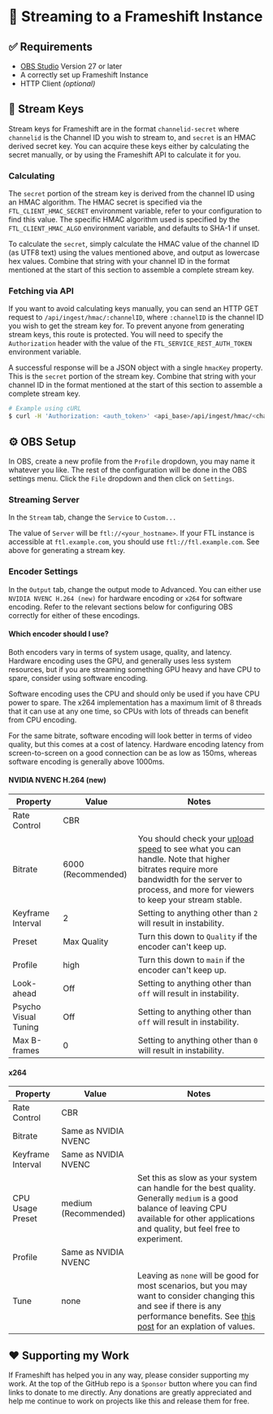 # 📡 Streaming to a Frameshift Instance
## ✅ Requirements
* [OBS Studio](https://obsproject.com/) Version 27 or later
* A correctly set up Frameshift Instance
* HTTP Client *(optional)*

## 🔑 Stream Keys
Stream keys for Frameshift are in the format `channelid-secret` where `channelid` is the Channel ID you wish to stream to, and `secret` is an HMAC derived secret key. You can acquire these keys either by calculating the secret manually, or by using the Frameshift API to calculate it for you.

### Calculating
The `secret` portion of the stream key is derived from the channel ID using an HMAC algorithm. The HMAC secret is specified via the `FTL_CLIENT_HMAC_SECRET` environment variable, refer to your configuration to find this value. The specific HMAC algorithm used is specified by the `FTL_CLIENT_HMAC_ALGO` environment variable, and defaults to SHA-1 if unset.

To calculate the `secret`, simply calculate the HMAC value of the channel ID (as UTF8 text) using the values mentioned above, and output as lowercase hex values. Combine that string with your channel ID in the format mentioned at the start of this section to assemble a complete stream key.

### Fetching via API
If you want to avoid calculating keys manually, you can send an HTTP GET request to `/api/ingest/hmac/:channelID`, where `:channelID` is the channel ID you wish to get the stream key for. To prevent anyone from generating stream keys, this route is protected. You will need to specify the `Authorization` header with the value of the `FTL_SERVICE_REST_AUTH_TOKEN` environment variable.

A successful response will be a JSON object with a single `hmacKey` property. This is the `secret` portion of the stream key. Combine that string with your channel ID in the format mentioned at the start of this section to assemble a complete stream key.

```sh
# Example using cURL
$ curl -H 'Authorization: <auth_token>' <api_base>/api/ingest/hmac/<channel_id>
```

## ⚙️ OBS Setup
In OBS, create a new profile from the `Profile` dropdown, you may name it whatever you like. The rest of the configuration will be done in the OBS settings menu. Click the `File` dropdown and then click on `Settings`.

### Streaming Server
In the `Stream` tab, change the `Service` to `Custom...`

The value of `Server` will be `ftl://<your_hostname>`. If your FTL instance is accessible at `ftl.example.com`, you should use `ftl://ftl.example.com`. See above for generating a stream key.

### Encoder Settings
In the `Output` tab, change the output mode to Advanced. You can either use `NVIDIA NVENC H.264 (new)` for hardware encoding or `x264` for software encoding. Refer to the relevant sections below for configuring OBS correctly for either of these encodings.

#### Which encoder should I use?
Both encoders vary in terms of system usage, quality, and latency. Hardware encoding uses the GPU, and generally uses less system resources, but if you are streaming something GPU heavy and have CPU to spare, consider using software encoding.

Software encoding uses the CPU and should only be used if you have CPU power to spare. The x264 implementation has a maximum limit of 8 threads that it can use at any one time, so CPUs with lots of threads can benefit from CPU encoding.

For the same bitrate, software encoding will look better in terms of video quality, but this comes at a cost of latency. Hardware encoding latency from screen-to-screen on a good connection can be as low as 150ms, whereas software encoding is generally above 1000ms.

#### NVIDIA NVENC H.264 (new)
| Property | Value | Notes |
| - | - | - |
| Rate Control | CBR | |
| Bitrate | 6000 (Recommended) | You should check your [upload speed](https://speed.cloudflare.com/) to see what you can handle. Note that higher bitrates require more bandwidth for the server to process, and more for viewers to keep your stream stable. |
| Keyframe Interval | 2 | Setting to anything other than `2` will result in instability. |
| Preset | Max Quality | Turn this down to `Quality` if the encoder can't keep up. |
| Profile | high | Turn this down to `main` if the encoder can't keep up. |
| Look-ahead | Off | Setting to anything other than `off` will result in instability. |
| Psycho Visual Tuning | Off | Setting to anything other than `off` will result in instability. |
| Max B-frames | 0 | Setting to anything other than `0` will result in instability. |

#### x264
| Property | Value | Notes |
| - | - | - |
| Rate Control | CBR | |
| Bitrate | Same as NVIDIA NVENC | |
| Keyframe Interval | Same as NVIDIA NVENC | |
| CPU Usage Preset | medium (Recommended) | Set this as slow as your system can handle for the best quality. Generally `medium` is a good balance of leaving CPU available for other applications and quality, but feel free to experiment. |
| Profile | Same as NVIDIA NVENC | |
| Tune | none | Leaving as `none` will be good for most scenarios, but you may want to consider changing this and see if there is any performance benefits. See [this post](https://superuser.com/a/564404) for an explation of values. |

## ❤️ Supporting my Work
If Frameshift has helped you in any way, please consider supporting my work. At the top of the GitHub repo is a `Sponsor` button where you can find links to donate to me directly. Any donations are greatly appreciated and help me continue to work on projects like this and release them for free.
